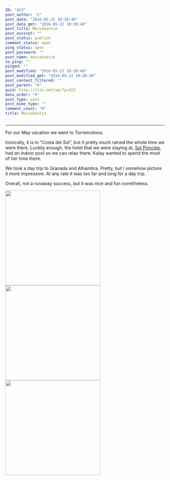 ```yaml
---
ID: "423"
post_author: "2"
post_date: "2016-05-22 10:20:40"
post_date_gmt: "2016-05-22 10:20:40"
post_title: Meivakantie
post_excerpt: ""
post_status: publish
comment_status: open
ping_status: open
post_password: ""
post_name: meivakantie
to_ping: ""
pinged: ""
post_modified: "2016-05-22 10:20:40"
post_modified_gmt: "2016-05-22 10:20:40"
post_content_filtered: ""
post_parent: "0"
guid: http://iliu.net/wp/?p=423
menu_order: "0"
post_type: post
post_mime_type: ""
comment_count: "0"
title: Meivakantie
...
```

---

For our May vacation we went to Torremolinos.

Ironically, it is in "Costa del Sol", but it pretty much rained the whole time we were there.  Luckily enough, the hotel that we were staying at, 
<a href="http://www.melia.com/en/hotels/spain/torremolinos/sol-principe/index.html">Sol Principe</a>,
had an indoor pool so we can relax there.  Kalay wanted to spend the most of her time there.

We took a day trip to Granada and Alhambra.  Pretty, but I somehow picture it more impressive.  At any rate it was too far and long for a day trip.

Overall, not a runaway success, but it was nice and fun nonetheless.

<img src="https://familiu.sirv.com/1/files/2016/05/13138795_10154816587094867_1103487832532373347_n.jpg?scale.width=300&amp;scale.height=225" width="300" />

<img src="https://familiu.sirv.com/1/files/2016/05/13138864_10154220046403408_4290639695746104264_n.jpg?scale.width=300&amp;scale.height=225" width="300" />

<img src="https://familiu.sirv.com/1/files/2016/05/13177982_10154817190539867_6420209025906883338_n.jpg?scale.width=300&amp;scale.height=225" width="300" />


